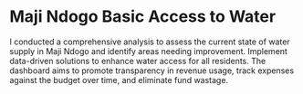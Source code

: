 # Maji Ndogo Basic Access to Water
I conducted a comprehensive analysis to assess the current state of water supply in Maji Ndogo and identify areas needing improvement. Implement data-driven solutions to enhance water access for all residents. The dashboard aims to promote transparency in revenue usage, track expenses against the budget over time, and eliminate fund wastage.

